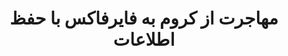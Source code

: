 ---
layout: tag
title: "مهاجرت از کروم به فایرفاکس با حفظ اطلاعات"
tag: مهاجرت-از-کروم-به-فایرفاکس-با-حفظ-اطلاعات
---